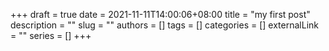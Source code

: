 +++ 
draft = true
date = 2021-11-11T14:00:06+08:00
title = "my first post"
description = ""
slug = ""
authors = []
tags = []
categories = []
externalLink = ""
series = []
+++
